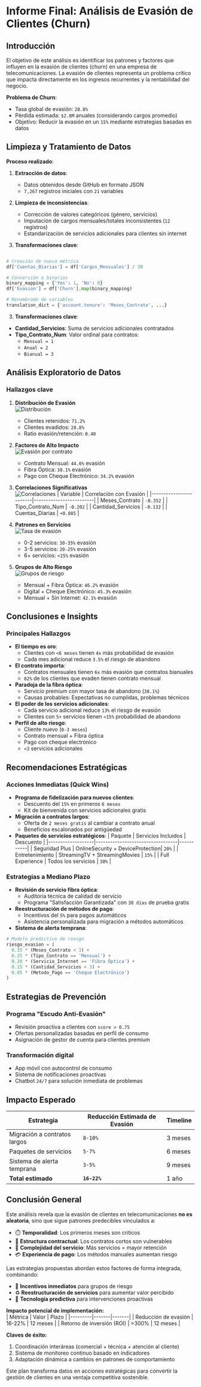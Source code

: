 # Informe Final: Análisis de Evasión de Clientes (Churn)

## Introducción
El objetivo de este análisis es identificar los patrones y factores que influyen en la evasión de clientes (churn) en una empresa de telecomunicaciones. La evasión de clientes representa un problema crítico que impacta directamente en los ingresos recurrentes y la rentabilidad del negocio.

**Problema de Churn**:
- Tasa global de evasión: `28.8%`
- Pérdida estimada: `$2.8M` anuales (considerando cargos promedio)
- Objetivo: Reducir la evasión en un `15%` mediante estrategias basadas en datos

## Limpieza y Tratamiento de Datos
**Proceso realizado**:
1. **Extracción de datos**:
   - Datos obtenidos desde GitHub en formato JSON
   - `7,267` registros iniciales con `21` variables

2. **Limpieza de inconsistencias**:
   - Corrección de valores categóricos (género, servicios)
   - Imputación de cargos mensuales/totales inconsistentes (`12` registros)
   - Estandarización de servicios adicionales para clientes sin internet

3. **Transformaciones clave**:
```python

# Creación de nueva métrica
df['Cuentas_Diarias'] = df['Cargos_Mensuales'] / 30

# Conversión a binarios
binary_mapping = {'Yes': 1, 'No': 0}
df['Evasion'] = df['Churn'].map(binary_mapping)

# Renombrado de variables
translation_dict = {'account.tenure': 'Meses_Contrato', ...}
```

3. **Transformaciones clave**:
- **Cantidad_Servicios**: Suma de servicios adicionales contratados
- **Tipo_Contrato_Num**: Valor ordinal para contratos:
  - `Mensual = 1`
  - `Anual = 2`
  - `Bianual = 3`

## Análisis Exploratorio de Datos
### Hallazgos clave
1. **Distribución de Evasión**  
   ![Distribución](https://distribucion_evasion.png)
   - Clientes retenidos: `71.2%`
   - Clientes evadidos: `28.8%`
   - Ratio evasión/retención: `0.40`

2. **Factores de Alto Impacto**  
   ![Evasión por contrato](https://evasion_por_contrato.png)
   - Contrato Mensual: `44.6%` evasión
   - Fibra Óptica: `38.1%` evasión
   - Pago con Cheque Electrónico: `34.2%` evasión

3. **Correlaciones Significativas**  
   ![Correlaciones](https://top_correlaciones_evasion.png)
   | Variable               | Correlación con Evasión |
   |------------------------|-------------------------|
   | Meses_Contrato         | `-0.352`                |
   | Tipo_Contrato_Num      | `-0.202`                |
   | Cantidad_Servicios     | `-0.132`                |
   | Cuentas_Diarias        | `+0.085`                |

4. **Patrones en Servicios**  
   ![Tasa de evasión](https://tasa_evasion_servicios.png)
   - 0-2 servicios: `30-35%` evasión
   - 3-5 servicios: `20-25%` evasión
   - 6+ servicios: `<15%` evasión

5. **Grupos de Alto Riesgo**  
   ![Grupos de riesgo](https://grupos_alto_riesgo.png)
   - Mensual + Fibra Óptica: `46.2%` evasión
   - Digital + Cheque Electrónico: `45.3%` evasión
   - Mensual + Sin Internet: `42.1%` evasión

## Conclusiones e Insights
### Principales Hallazgos
- **El tiempo es oro**:
  - Clientes con `<6 meses` tienen `4x` más probabilidad de evasión
  - Cada mes adicional reduce `3.5%` el riesgo de abandono
- **El contrato importa**:
  - Contratos mensuales tienen `6x` más evasión que contratos bianuales
  - `82%` de los clientes que evaden tienen contrato mensual
- **Paradoja de la fibra óptica**:
  - Servicio premium con mayor tasa de abandono (`38.1%`)
  - Causas probables: Expectativas no cumplidas, problemas técnicos
- **El poder de los servicios adicionales**:
  - Cada servicio adicional reduce `13%` el riesgo de evasión
  - Clientes con `5+` servicios tienen `<15%` probabilidad de abandono
- **Perfil de alto riesgo**:
  - Cliente nuevo (`0-3 meses`)
  - Contrato mensual + Fibra óptica
  - Pago con cheque electrónico
  - `<3` servicios adicionales

## Recomendaciones Estratégicas
### Acciones Inmediatas (Quick Wins)
- **Programa de fidelización para nuevos clientes**:
  - Descuento del `15%` en primeros `6 meses`
  - Kit de bienvenida con servicios adicionales gratis
- **Migración a contratos largos**:
  - Oferta de `2 meses gratis` al cambiar a contrato anual
  - Beneficios escalonados por antigüedad
- **Paquetes de servicios estratégicos**:
  | Paquete           | Servicios Incluidos             | Descuento |
  |-------------------|----------------------------------|-----------|
  | Seguridad Plus    | OnlineSecurity + DeviceProtection| `20%`     |
  | Entretenimiento   | StreamingTV + StreamingMovies   | `15%`     |
  | Full Experience   | Todos los servicios             | `30%`     |

### Estrategias a Mediano Plazo
- **Revisión de servicio fibra óptica**:
  - Auditoría técnica de calidad de servicio
  - Programa "Satisfacción Garantizada" con `30 días` de prueba gratis
- **Reestructuración de métodos de pago**:
  - Incentivos del `5%` para pagos automáticos
  - Asistencia personalizada para migración a métodos automáticos
- **Sistema de alerta temprana**:
```python
# Modelo predictivo de riesgo
riesgo_evasion = (
  0.35 * (Meses_Contrato < 3) +
  0.25 * (Tipo_Contrato == 'Mensual') +
  0.20 * (Servicio_Internet == 'Fibra Óptica') +
  0.15 * (Cantidad_Servicios < 3) +
  0.05 * (Metodo_Pago == 'Cheque Electrónico')
)
```
## Estrategias de Prevención
### Programa "Escudo Anti-Evasión"
- Revisión proactiva a clientes con `score > 0.75`
- Ofertas personalizadas basadas en perfil de consumo
- Asignación de gestor de cuenta para clientes premium

### Transformación digital
- App móvil con autocontrol de consumo
- Sistema de notificaciones proactivas
- Chatbot `24/7` para solución inmediata de problemas

## Impacto Esperado
| Estrategia                  | Reducción Estimada de Evasión | Timeline |
|-----------------------------|-------------------------------|----------|
| Migración a contratos largos| `8-10%`                       | 3 meses  |
| Paquetes de servicios       | `5-7%`                        | 6 meses  |
| Sistema de alerta temprana  | `3-5%`                        | 9 meses  |
| **Total estimado**          | **`16-22%`**                  | 1 año    |

## Conclusión General

Este análisis revela que la evasión de clientes en telecomunicaciones **no es aleatoria**, sino que sigue patrones predecibles vinculados a:

- ⏱️ **Temporalidad**: Los primeros meses son críticos  
- 📑 **Estructura contractual**: Los contratos cortos son vulnerables  
- 🔗 **Complejidad del servicio**: Más servicios = mayor retención  
- 💳 **Experiencia de pago**: Los métodos manuales aumentan riesgo  

Las estrategias propuestas abordan estos factores de forma integrada, combinando:

- 🎯 **Incentivos inmediatos** para grupos de riesgo  
- ♻️ **Reestructuración de servicios** para aumentar valor percibido  
- 🔮 **Tecnología predictiva** para intervenciones proactivas  

**Impacto potencial de implementación:**  
| Métrica | Valor | Plazo |
|---------|-------|-------|
| Reducción de evasión | 16-22% | 12 meses |
| Retorno de inversión (ROI) | >300% | 12 meses |

**Claves de éxito:**  
1. Coordinación interáreas (comercial + técnica + atención al cliente)  
2. Sistema de monitoreo continuo basado en indicadores  
3. Adaptación dinámica a cambios en patrones de comportamiento  

Este plan transforma datos en acciones estratégicas para convertir la gestión de clientes en una ventaja competitiva sostenible.
